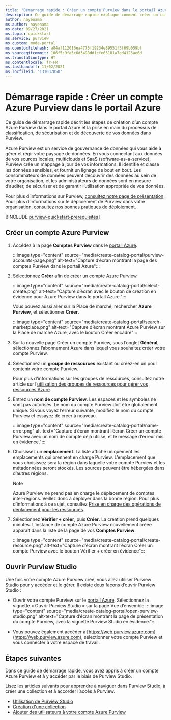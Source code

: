 ```yaml
---
title: 'Démarrage rapide : Créer un compte Purview dans le portail Azure'
description: Ce guide de démarrage rapide explique comment créer un compte Azure Purview et configurer des autorisations pour commencer à l’utiliser.
author: nayenama
ms.author: nayenama
ms.date: 09/27/2021
ms.topic: quickstart
ms.service: purview
ms.custom: mode-portal
ms.openlocfilehash: a84af112016ea4775f19234e89551f5f69b059bf
ms.sourcegitcommit: 106f5c9fa5c6d3498dd1cfe63181a7ed4125ae6d
ms.translationtype: HT
ms.contentlocale: fr-FR
ms.lasthandoff: 11/02/2021
ms.locfileid: "131037850"
---
```

# <a name="quickstart-create-an-azure-purview-account-in-the-azure-portal"></a>Démarrage rapide : Créer un compte Azure Purview dans le portail Azure

Ce guide de démarrage rapide décrit les étapes de création d’un compte Azure Purview dans le portail Azure et la prise en main du processus de classification, de sécurisation et de découverte de vos données dans Purview.

Azure Purview est un service de gouvernance de données qui vous aide à gérer et régir votre paysage de données. En vous connectant aux données de vos sources locales, multiclouds et SaaS (software-as-a-service), Purview crée un mappage à jour de vos informations. Il identifie et classe les données sensibles, et fournit un lignage de bout en bout. Les consommateurs de données peuvent découvrir des données au sein de votre organisation, et les administrateurs de données sont en mesure d’auditer, de sécuriser et de garantir l’utilisation appropriée de vos données.

Pour plus d’informations sur Purview, [consultez notre page de présentation](overview.md). Pour plus d’informations sur le déploiement de Purview dans votre organisation, [consultez nos bonnes pratiques de déploiement](deployment-best-practices.md).

[!INCLUDE [purview-quickstart-prerequisites](includes/purview-quickstart-prerequisites.md)]

## <a name="create-an-azure-purview-account"></a>Créer un compte Azure Purview

1. Accédez à la page **Comptes Purview** dans le [portail Azure](https://portal.azure.com).

    :::image type="content" source="media/create-catalog-portal/purview-accounts-page.png" alt-text="Capture d’écran montrant la page des comptes Purview dans le portail Azure":::

1. Sélectionnez **Créer** afin de créer un compte Azure Purview.

   :::image type="content" source="media/create-catalog-portal/select-create.png" alt-text="Capture d’écran avec le bouton de création en évidence pour Azure Purview dans le portail Azure.":::
  
      Vous pouvez aussi aller sur la Place de marché, rechercher **Azure Purview**, et sélectionner **Créer**.

     :::image type="content" source="media/create-catalog-portal/search-marketplace.png" alt-text="Capture d’écran montrant Azure Purview sur la Place de marché Azure, avec le bouton Créer encadré":::

1. Sur la nouvelle page Créer un compte Purview, sous l’onglet **Général**, sélectionnez l’abonnement Azure dans lequel vous souhaitez créer votre compte Purview.

1. Sélectionnez un **groupe de ressources** existant ou créez-en un pour contenir votre compte Purview.

    Pour plus d’informations sur les groupes de ressources, consultez notre article sur l’[utilisation des groupes de ressources pour gérer vos ressources Azure](../azure-resource-manager/management/manage-resource-groups-portal.md#what-is-a-resource-group).

1. Entrez un **nom de compte Purview**. Les espaces et les symboles ne sont pas autorisés.
    Le nom du compte Purview doit être globalement unique. Si vous voyez l’erreur suivante, modifiez le nom du compte Purview et essayez de créer à nouveau.

    :::image type="content" source="media/create-catalog-portal/name-error.png" alt-text="Capture d’écran montrant l’écran Créer un compte Purview avec un nom de compte déjà utilisé, et le message d’erreur mis en évidence.":::

1. Choisissez un **emplacement**.
    La liste affiche uniquement les emplacements qui prennent en charge Purview. L’emplacement que vous choisissez sera la région dans laquelle votre compte Purview et les métadonnées seront stockés. Les sources peuvent être hébergées dans d’autres régions.

      > [!Note]
      > Azure Purview ne prend pas en charge le déplacement de comptes inter-régions. Veillez donc à déployer dans la bonne région. Pour plus d’informations à ce sujet, consultez [Prise en charge des opérations de déplacement pour les ressources](../azure-resource-manager/management/move-support-resources.md).

1. Sélectionnez **Vérifier + créer**, puis **Créer**. La création prend quelques minutes. L’instance de compte Azure Purview nouvellement créée apparaît dans la liste de la page de vos **Comptes Purview**.

    :::image type="content" source="media/create-catalog-portal/create-resource.png" alt-text="Capture d’écran montrant l’écran Créer un compte Purview avec le bouton Vérifier + créer en évidence":::

## <a name="open-purview-studio"></a>Ouvrir Purview Studio

Une fois votre compte Azure Purview créé, vous allez utiliser Purview Studio pour y accéder et le gérer. Il existe deux façons d’ouvrir Purview Studio :

* Ouvrir votre compte Purview sur le [portail Azure](https://portal.azure.com). Sélectionnez la vignette « Ouvrir Purview Studio » sur la page Vue d’ensemble.
    :::image type="content" source="media/create-catalog-portal/open-purview-studio.png" alt-text="Capture d’écran montrant la page de présentation du compte Purview, avec la vignette Purview Studio en évidence.":::

* Vous pouvez également accéder à [https://web.purview.azure.com](https://web.purview.azure.com), sélectionner votre compte Purview et vous connecter à votre espace de travail.

## <a name="next-steps"></a>Étapes suivantes

Dans ce guide de démarrage rapide, vous avez appris à créer un compte Azure Purview et à y accéder par le biais de Purview Studio.

Lisez les articles suivants pour apprendre à naviguer dans Purview Studio, à créer une collection et à accorder l’accès à Purview.

* [Utilisation de Purview Studio](use-purview-studio.md)
* [Création d'une collection](quickstart-create-collection.md)
* [Ajouter des utilisateurs à votre compte Azure Purview](catalog-permissions.md)
